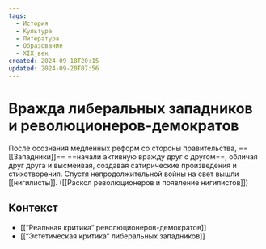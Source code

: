 ```yaml
---
tags:
  - История
  - Культура
  - Литература
  - Образование
  - XIX_век
created: 2024-09-18T20:15
updated: 2024-09-20T07:56
---
```

# Вражда либеральных западников и революционеров-демократов

После осознания медленных реформ со стороны правительства, ==[[Западники]]== ==начали активную вражду друг с другом==, обличая друг друга и высмеивая, создавая сатирические произведения и стихотворения. Спустя непродолжительной войны на свет вышли [[нигилисты]].
([[Раскол революционеров и появление нигилистов]])

## Контекст
- [[“Реальная критика“ революционеров-демократов]]
- [[“Эстетическая критика“ либеральных западников]]

